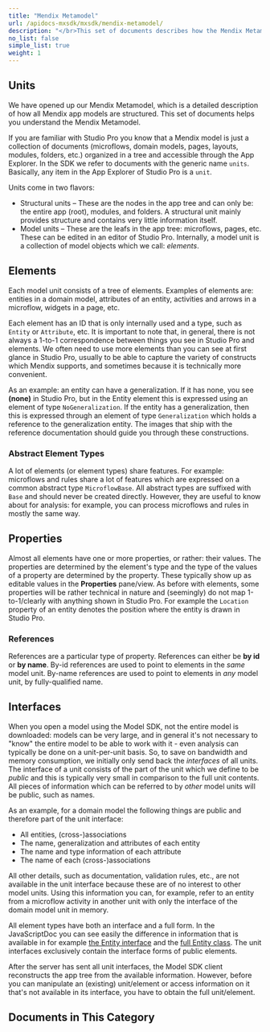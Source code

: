 ```yaml
---
title: "Mendix Metamodel"
url: /apidocs-mxsdk/mxsdk/mendix-metamodel/
description: "</br>This set of documents describes how the Mendix Metamodel works. It covers the following topics:</br></br>• How the Mendix handles apps in relation to modules and documents</br>• How a Domain Model works with all its components (attributes, access rules, etc.)</br>• How pages, layouts, and page content are structured.</br>• How you can create and invoke microflows. "
no_list: false
simple_list: true
weight: 1
---
```


## Units

We have opened up our Mendix Metamodel, which is a detailed description of how all Mendix app models are structured. This set of documents helps you understand the Mendix Metamodel.

If you are familiar with Studio Pro you know that a Mendix model is just a collection of documents (microflows, domain models, pages, layouts, modules, folders, etc.) organized in a tree and accessible through the App Explorer. In the SDK we refer to documents with the generic name `units`. Basically, any item in the App Explorer of Studio Pro is a `unit`.

Units come in two flavors:

* Structural units – These are the nodes in the app tree and can only be: the entire app (root), modules, and folders. A structural unit mainly provides structure and contains very little information itself.
* Model units – These are the leafs in the app tree: microflows, pages, etc. These can be edited in an editor of Studio Pro. Internally, a model unit is a collection of model objects which we call: *elements*.

## Elements

Each model unit consists of a tree of elements. Examples of elements are: entities in a domain model, attributes of an entity, activities and arrows in a microflow, widgets in a page, etc.

Each element has an ID that is only internally used and a type, such as `Entity` or `Attribute`, etc. It is important to note that, in general, there is not always a 1-to-1 correspondence between things you see in Studio Pro and elements. We often need to use more elements than you can see at first glance in Studio Pro, usually to be able to capture the variety of constructs which Mendix supports, and sometimes because it is technically more convenient.

As an example: an entity can have a generalization. If it has none, you see **(none)** in Studio Pro, but in the Entity element this is expressed using an element of type `NoGeneralization`. If the entity has a generalization, then this is expressed through an element of type `Generalization` which holds a reference to the generalization entity. The images that ship with the reference documentation should guide you through these constructions.

### Abstract Element Types

A lot of elements (or element types) share features. For example: microflows and rules share a lot of features which are expressed on a common abstract type `MicroflowBase`. All abstract types are suffixed with `Base` and should never be created directly. However, they are useful to know about for analysis: for example, you can process microflows and rules in mostly the same way.

## Properties

Almost all elements have one or more properties, or rather: their values. The properties are determined by the element's type and the type of the values of a property are determined by the property. These typically show up as editable values in the **Properties** pane/view. As before with elements, some properties will be rather technical in nature and (seemingly) do not map 1-to-1/clearly with anything shown in Studio Pro. For example the `Location` property of an entity denotes the position where the entity is drawn in Studio Pro.

### References

References are a particular type of property. References can either be **by id** or **by name**. By-id references are used to point to elements in the *same* model unit. By-name references are used to point to elements in *any* model unit, by fully-qualified name.

## Interfaces

When you open a model using the Model SDK, not the entire model is downloaded: models can be very large, and in general it's not necessary to "know" the entire model to be able to work with it - even analysis can typically be done on a unit-per-unit basis. So, to save on bandwidth and memory consumption, we initially only send back the *interfaces* of all units. The interface of a unit consists of the part of the unit which we define to be *public* and this is typically very small in comparison to the full unit contents. All pieces of information which can be referred to by *other* model units will be public, such as names.

As an example, for a domain model the following things are public and therefore part of the unit interface:

* All entities, (cross-)associations
* The name, generalization and attributes of each entity
* The name and type information of each attribute
* The name of each (cross-)associations

All other details, such as documentation, validation rules, etc., are not available in the unit interface because these are of no interest to other model units. Using this information you can, for example, refer to an entity from a microflow activity in another unit with only the interface of the domain model unit in memory.

All element types have both an interface and a full form. In the JavaScriptDoc you can see easily the difference in information that is available in for example [the Entity interface](https://apidocs.rnd.mendix.com/modelsdk/latest/interfaces/domainmodels.ientity.html) and the [full Entity class](https://apidocs.rnd.mendix.com/modelsdk/latest/classes/domainmodels.entity.html). The unit interfaces exclusively contain the interface forms of public elements.

After the server has sent all unit interfaces, the Model SDK client reconstructs the app tree from the available information. However, before you can manipulate an (existing) unit/element or access information on it that's not available in its interface, you have to obtain the full unit/element. 

## Documents in This Category
